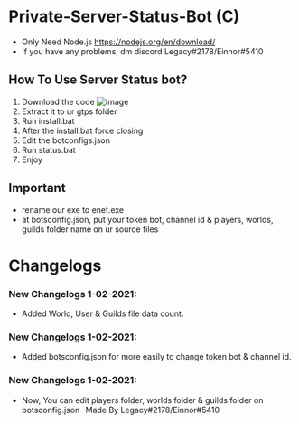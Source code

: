 # Private-Server-Status-Bot (C)
* Only Need Node.js https://nodejs.org/en/download/
* If you have any problems, dm discord Legacy#2178/Einnor#5410
## How To Use Server Status bot?
 1. Download the code
 ![image]()
 2. Extract it to ur gtps folder
 2. Run install.bat
 3. After the install.bat force closing
 4. Edit the botconfigs.json
 5. Run status.bat
 6. Enjoy
## Important
 * rename our exe to enet.exe
 * at botsconfig.json, put your token bot, channel id & players, worlds, guilds folder name on ur source files
# Changelogs
 ### New Changelogs 1-02-2021: 
   * Added World, User & Guilds file data count.
 ### New Changelogs 1-02-2021:
   * Added botsconfig.json for more easily to change token bot & channel id.
 ### New Changelogs 1-02-2021:
   * Now, You can edit players folder, worlds folder & guilds folder on botsconfig.json
-Made By Legacy#2178/Einnor#5410
